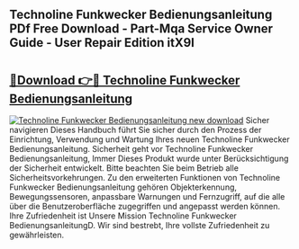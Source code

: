 ## Technoline Funkwecker Bedienungsanleitung PDf Free Download - Part-Mqa Service Owner Guide - User Repair Edition itX9I

# <h2><a href="http://df1lct.blite.top/?on=Technoline+Funkwecker+Bedienungsanleitung">🔗Download 👉🔴 Technoline Funkwecker Bedienungsanleitung</a></h2>

[![Technoline Funkwecker Bedienungsanleitung new download](https://i.imgur.com/lujVjoI.png)](http://df1lct.blite.top/?on=Technoline+Funkwecker+Bedienungsanleitung)
Sicher navigieren Dieses Handbuch führt Sie sicher durch den Prozess der Einrichtung, Verwendung und Wartung Ihres neuen Technoline Funkwecker Bedienungsanleitung. Sicherheit geht vor Technoline Funkwecker Bedienungsanleitung, Immer Dieses Produkt wurde unter Berücksichtigung der Sicherheit entwickelt. Bitte beachten Sie beim Betrieb alle Sicherheitsvorkehrungen. Zu den erweiterten Funktionen von Technoline Funkwecker Bedienungsanleitung gehören Objekterkennung, Bewegungssensoren, anpassbare Warnungen und Fernzugriff, auf die alle über die Benutzeroberfläche zugegriffen und angepasst werden können. Ihre Zufriedenheit ist Unsere Mission Technoline Funkwecker BedienungsanleitungD. Wir sind bestrebt, Ihre vollste Zufriedenheit zu gewährleisten.
